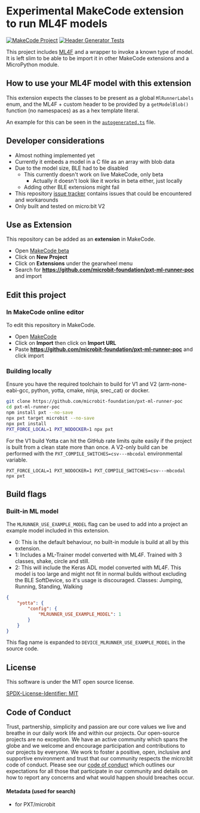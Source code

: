 # Experimental MakeCode extension to run ML4F models

[![MakeCode Project](https://github.com/microbit-foundation/pxt-ml-runner-poc/actions/workflows/makecode.yml/badge.svg)](https://github.com/microbit-foundation/pxt-ml-runner-poc/actions/workflows/makecode.yml)
[![Header Generator Tests](https://github.com/microbit-foundation/pxt-ml-runner-poc/actions/workflows/header-gen.yml/badge.svg)](https://github.com/microbit-foundation/pxt-ml-runner-poc/actions/workflows/header-gen.yml)

This project includes [ML4F](https://github.com/microsoft/ml4f) and a wrapper
to invoke a known type of model. It is left slim to be able to be import it
in other MakeCode extensions and a MicroPython module.

## How to use your ML4F model with this extension

This extension expects the classes to be present as a global `MlRunnerLabels`
enum, and the ML4F + custom header to be provided by a `getModelBlob()`
function (no namespaces) as as a hex template literal.

An example for this can  be seen in the [`autogenerated.ts`](autogenerated.ts)
file.

## Developer considerations

- Almost nothing implemented yet
- Currently it embeds a model in a C file as an array with blob data
- Due to the model size, BLE had to be disabled
    - This currently doesn't work on live MakeCode, only beta
        - Actually it doesn't look like it works in beta either, just locally
    - Adding other BLE extensions might fail
- This repository [issue tracker](https://github.com/microbit-foundation/pxt-ml-runner-poc/issues/)
  contains issues that could be encountered and workarounds 
- Only built and tested on micro:bit V2


## Use as Extension

This repository can be added as an **extension** in MakeCode.

* Open [MakeCode beta](https://makecode.microbit.org/beta)
* Click on **New Project**
* Click on **Extensions** under the gearwheel menu
* Search for **https://github.com/microbit-foundation/pxt-ml-runner-poc** and import


## Edit this project

### In MakeCode online editor

To edit this repository in MakeCode.

* Open [MakeCode](https://makecode.microbit.org)
* Click on **Import** then click on **Import URL**
* Paste **https://github.com/microbit-foundation/pxt-ml-runner-poc** and click import

### Building locally

Ensure you have the required toolchain to build for V1 and V2
(arm-none-eabi-gcc, python, yotta, cmake, ninja, srec_cat) or docker.

```bash
git clone https://github.com/microbit-foundation/pxt-ml-runner-poc
cd pxt-ml-runner-poc
npm install pxt --no-save
npx pxt target microbit --no-save
npx pxt install
PXT_FORCE_LOCAL=1 PXT_NODOCKER=1 npx pxt
```

For the V1 build Yotta can hit the GitHub rate limits quite easily if the
project is built from a clean state more than once.
A V2-only build can be performed with the `PXT_COMPILE_SWITCHES=csv---mbcodal`
environmental variable.

```
PXT_FORCE_LOCAL=1 PXT_NODOCKER=1 PXT_COMPILE_SWITCHES=csv---mbcodal npx pxt
```

## Build flags

### Built-in ML model

The `MLRUNNER_USE_EXAMPLE_MODEL` flag can be used to add into a project an
example model included in this extension.

- 0: This is the default behaviour, no built-in module is build at all by
  this extension.
- 1: Includes a ML-Trainer model converted with ML4F. Trained with 3 classes,
  shake, circle and still.
- 2: This will include the Keras ADL model converted with ML4F.
  This model is too large and might not fit in normal builds without excluding
  the BLE SoftDevice, so it's usage is discouraged.
  Classes: Jumping, Running, Standing, Walking

```json
{
    "yotta": {
        "config": {
            "MLRUNNER_USE_EXAMPLE_MODEL": 1
        }
    }
}
```


This flag name is expanded to `DEVICE_MLRUNNER_USE_EXAMPLE_MODEL` in the
source code.


## License
This software is under the MIT open source license.

[SPDX-License-Identifier: MIT](LICENSE)


## Code of Conduct

Trust, partnership, simplicity and passion are our core values we live and
breathe in our daily work life and within our projects. Our open-source
projects are no exception. We have an active community which spans the globe
and we welcome and encourage participation and contributions to our projects
by everyone. We work to foster a positive, open, inclusive and supportive
environment and trust that our community respects the micro:bit code of
conduct. Please see our [code of conduct](https://microbit.org/safeguarding/)
which outlines our expectations for all those that participate in our
community and details on how to report any concerns and what would happen
should breaches occur.


#### Metadata (used for search)

* for PXT/microbit
